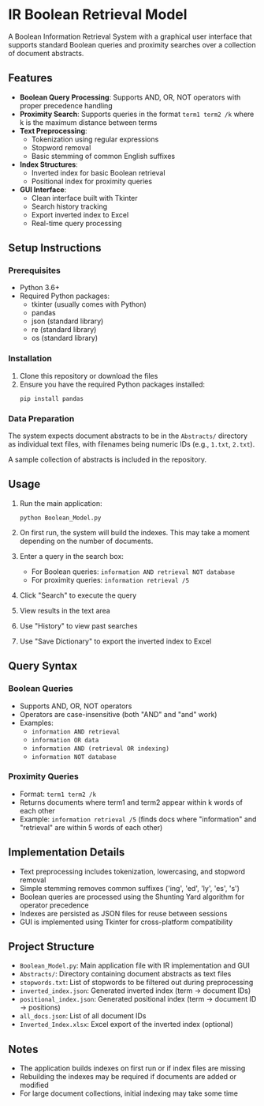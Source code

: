 # IR Boolean Retrieval Model

A Boolean Information Retrieval System with a graphical user interface that supports standard Boolean queries and proximity searches over a collection of document abstracts.

## Features

- **Boolean Query Processing**: Supports AND, OR, NOT operators with proper precedence handling
- **Proximity Search**: Supports queries in the format `term1 term2 /k` where k is the maximum distance between terms
- **Text Preprocessing**: 
  - Tokenization using regular expressions
  - Stopword removal
  - Basic stemming of common English suffixes
- **Index Structures**:
  - Inverted index for basic Boolean retrieval
  - Positional index for proximity queries
- **GUI Interface**:
  - Clean interface built with Tkinter
  - Search history tracking
  - Export inverted index to Excel
  - Real-time query processing

## Setup Instructions

### Prerequisites
- Python 3.6+
- Required Python packages:
  - tkinter (usually comes with Python)
  - pandas
  - json (standard library)
  - re (standard library)
  - os (standard library)

### Installation

1. Clone this repository or download the files
2. Ensure you have the required Python packages installed:
   ```
   pip install pandas
   ```

### Data Preparation
The system expects document abstracts to be in the `Abstracts/` directory as individual text files, with filenames being numeric IDs (e.g., `1.txt`, `2.txt`).

A sample collection of abstracts is included in the repository.

## Usage

1. Run the main application:
   ```
   python Boolean_Model.py
   ```

2. On first run, the system will build the indexes. This may take a moment depending on the number of documents.

3. Enter a query in the search box:
   - For Boolean queries: `information AND retrieval NOT database`
   - For proximity queries: `information retrieval /5`

4. Click "Search" to execute the query
5. View results in the text area
6. Use "History" to view past searches
7. Use "Save Dictionary" to export the inverted index to Excel

## Query Syntax

### Boolean Queries
- Supports AND, OR, NOT operators
- Operators are case-insensitive (both "AND" and "and" work)
- Examples:
  - `information AND retrieval`
  - `information OR data`
  - `information AND (retrieval OR indexing)`
  - `information NOT database`

### Proximity Queries
- Format: `term1 term2 /k`
- Returns documents where term1 and term2 appear within k words of each other
- Example: `information retrieval /5` (finds docs where "information" and "retrieval" are within 5 words of each other)

## Implementation Details

- Text preprocessing includes tokenization, lowercasing, and stopword removal
- Simple stemming removes common suffixes ('ing', 'ed', 'ly', 'es', 's')
- Boolean queries are processed using the Shunting Yard algorithm for operator precedence
- Indexes are persisted as JSON files for reuse between sessions
- GUI is implemented using Tkinter for cross-platform compatibility

## Project Structure

- `Boolean_Model.py`: Main application file with IR implementation and GUI
- `Abstracts/`: Directory containing document abstracts as text files
- `stopwords.txt`: List of stopwords to be filtered out during preprocessing
- `inverted_index.json`: Generated inverted index (term → document IDs)
- `positional_index.json`: Generated positional index (term → document ID → positions)
- `all_docs.json`: List of all document IDs
- `Inverted_Index.xlsx`: Excel export of the inverted index (optional)

## Notes

- The application builds indexes on first run or if index files are missing
- Rebuilding the indexes may be required if documents are added or modified
- For large document collections, initial indexing may take some time 